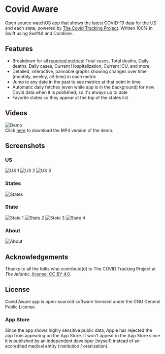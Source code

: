 # Covid Aware
Open source watchOS app that shows the latest COVID-19 data for the US and each state, powered by [The Covid Tracking Project](https://covidtracking.com/data). Written 100% in Swift using SwiftUI and Combine.

## Features
- Breakdown for all [reported metrics](https://covidtracking.com/about-data/data-definitions): Total cases, Total deaths, Daily deaths, Daily cases, Current Hospitalization, Current ICU, and more 
- Detailed, interactive, pannable graphs showing changes over time (monthly, weekly, all-time) in each metric
- Jump to any date in the past to see metrics at that point in time
- Automatic daily fetches (even while app is in the background) for new Covid data when it is published, so it's always up to date
- Favorite states so they appear at the top of the states list

## Videos
![Demo](/Assets/Demo.gif "Demo") <br/>
Click [here](/Assets/Demo.mp4?raw=true) to download the MP4 version of the demo.

## Screenshots
### US
![US 1](/Assets/US_1.png?raw=true "US 1")
![US 2](/Assets/US_2.png?raw=true "US 2")
![US 3](/Assets/US_3.png?raw=true "US 3")

### States
![States](/Assets/States.png?raw=true "States")

### State
![State 1](/Assets/State_1.png?raw=true "State 1")
![State 2](/Assets/State_2.png?raw=true "State 2")
![State 3](/Assets/State_3.png?raw=true "State 3")
![State 4](/Assets/State_4.png?raw=true "State 4")

### About
![About](/Assets/About.png?raw=true "About")


## Acknowledgements
Thanks to all the folks who contribute(d) to The COVID Tracking Project at <i>The Atlantic</i>, [license: CC BY 4.0](https://covidtracking.com/about-data/license).

## License
Covid Aware app is open-sourced software licensed under the GNU General Public License.

### App Store
Since the app shows highly sensitive public data, Apple has rejected the app from appearing on the App Store. It won't appear in the App Store since it is published by an independent developer (myself) instead of an accredited medical entity (institution / oranization).

